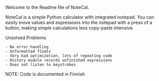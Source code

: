 Welcome to the Readme file of NoteCal.

  NoteCal is a simple Python calculator with integrated notepad. You can easily move values and expressions into the notepad with a
  press of a button, making simple calculations less copy-paste intensive.
  
  Unsolved Problems
  
    - No error handling
    - Unformatted floats
    - Very bad optimization, lots of repeating code
    - History module records unfinished expressions
    - Does not listen to keystrokes

NOTE: Code is documented in Finnish
